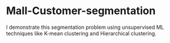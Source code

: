 # Mall-Customer-segmentation
I demonstrate this segmentation problem using unsupervised ML techniques like K-mean clustering and Hierarchical clustering.

